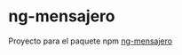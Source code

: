 # ng-mensajero

Proyecto para el paquete npm [ng-mensajero](https://www.npmjs.com/package/ng-mensajero)
